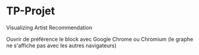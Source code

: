 # TP-Projet
Visualizing Artist Recommendation

Ouvrir de préférence le block avec Google Chrome ou Chromium (le graphe ne s'affiche pas avec les autres navigateurs)
